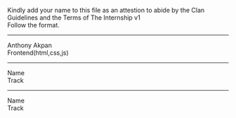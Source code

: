 Kindly add your name to this file as an attestion to abide by the Clan Guidelines and the Terms of The Internship v1
<br/> Follow the format.<br/> 
___
Anthony Akpan<br/>
Frontend(html,css,js) 
___
Name <br/>
Track
___
Name <br/>
Track
